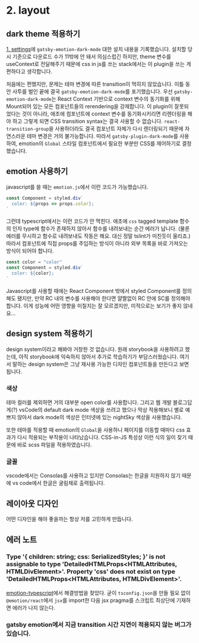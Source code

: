 #     2. layout
##    dark theme 적용하기
[1. settings](./1_settings.md)에 `gatsby-emotion-dark-mode` 대한 설치 내용을 기록했습니다. 설치할 당시 기준으로 다운로드 수가 11밖에 안 돼서 의심스럽긴 하지만, theme 변수를 useContext로 전달해주기 때문에 css in js를 쓰는 stack에서는 이 plugin을 쓰는 게 편하다고 생각합니다.

처음에는 편했지만, 문제는 테마 변경에 따른 transition이 먹히지 않았습니다. 이틀 동안 사투를 벌인 끝에 결국 `gatsby-emotion-dark-mode`를 포기했습니다. 우선 `gatsby-emotion-dark-mode`는 React Context 기반으로 context 변수의 동기화를 위해 Mount되어 있는 모든 컴포넌트들의 rerendering을 강제합니다. 이 plugin이 잘못되었다는 것이 아니라, 애초에 컴포넌트에 context 변수를 동기화시키리면 리렌더링을 해야 하고 그렇게 되면 CSS transition syntax는 결국 사용할 수 없습니다. `react-transition-group`을 사용하더라도 결국 컴포넌트 자체가 다시 렌더링되기 때문에 자연스러운 테마 변경은 거의 불가능합니다.
따라서 `gatsby-plugin-dark-mode`를 사용하여, emotion의 `Global` 스타일 컴포넌트에서 필요한 부분만 CSS를 제어하기로 결정했습니다.

##    emotion 사용하기
javascript를 쓸 때는 `emotion.js`에서 이런 코드가 가능했습니다.
```javascript
const Component = styled.div`
  color: ${props => props.color};
`
```

그런데 typescript에서는 이런 코드가 안 먹힌다. 애초에 `css` tagged template 함수의 인자 type에 함수가 존재하지 않아서 함수를 내려보내는 순간 에러가 납니다. (물론 에러를 무시하고 함수로 내려보내도 작동은 해요. 대신 정말 tslint가 미친듯이 울리죠.) 따라서 컴포넌트에 직접 props를 주입하는 방식이 아니라 외부 목록을 바로 가져오는 방식이 되어야 합니다.

```typescript
const color = "color"
const Component = styled.div`
  color: ${color};
`
```

Javascript를 사용할 때에는 React Component 밖에서 styled Component를 정의해도 됐지만, 만약 RC 내의 변수를 사용해야 한다면 얄짤없이 RC 안에 SC를 정의해야 합니다. 이게 성능에 어떤 영향을 미칠지는 잘 모르겠지만, 미적으로는 보기가 좋지 않네요...

##    design system 적용하기
design system이라고 해봐야 거창한 것 없습니다. 원래 storybook을 사용하려고 했는데, 아직 storybook에 익숙하지 않아서 추가로 학습하기가 부담스러웠습니다. 여기서 말하는 design system은 그냥 재사용 가능한 디자인 컴포넌트들을 만든다고 보면 됩니다.

###   색상
테마 컬러를 제외하면 거의 대부분 open color를 사용합니다. 그리고 웹 개발 블로그답게(?) vsCode의 default dark mode 색상을 쓰려고 했으나 막상 적용해보니 별로 예쁘지 않아서 dark mode의 색상은 인터넷에 있는 nightSky 색상을 사용했습니다.

또한 테마를 적용할 때 emotion의 `Global`을 사용하니 페이지를 이동할 때마다 css 효과가 다시 적용되는 부작용이 나타났습니다. CSS-in-JS 특성상 이런 식의 일이 잦기 때문에 바로 scss 파일을 적용하였습니다.

###   글꼴
vscode에서는 Consolas를 사용하고 있지만 Consolas는 한글을 지원하지 않기 때문에 vs code에서 한글은 굴림체로 출력됩니다.

##    레이아웃 디자인
어떤 디자인을 해야 좋을까는 항상 저를 고민하게 만듭니다.



##   에러 노트
###   Type '{ children: string; css: SerializedStyles; }' is not assignable to type 'DetailedHTMLProps<HTMLAttributes<HTMLDivElement>, HTMLDivElement>'. Property 'css' does not exist on type 'DetailedHTMLProps<HTMLAttributes<HTMLDivElement>, HTMLDivElement>'.

[emotion-typescript](https://emotion.sh/docs/typescript)에서 해결방법을 찾았다. 굳이 `tsconfig.json`을 만들 필요 없이 `@emotion/react`에서 `jsx`를 import한 다음 jsx pragma를 스크립트 최상단에 기재하면 에러가 나지 않는다.

###   gatsby emotion에서 지금 transition 시간 지연이 적용되지 않는 버그가 있습니다.